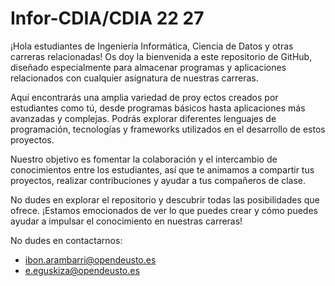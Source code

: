 # Infor-CDIA/CDIA 22 27


¡Hola estudiantes de Ingeniería Informática, Ciencia de Datos y otras carreras relacionadas! Os doy la bienvenida a este repositorio de GitHub, diseñado especialmente para almacenar programas y aplicaciones relacionados con cualquier asignatura de nuestras carreras.

Aquí encontrarás una amplia variedad de proy
ectos creados por estudiantes como tú, desde programas básicos hasta aplicaciones más avanzadas y complejas. Podrás explorar diferentes lenguajes de programación, tecnologías y frameworks utilizados en el desarrollo de estos proyectos.

Nuestro objetivo es fomentar la colaboración y el intercambio de conocimientos entre los estudiantes, así que te animamos a compartir tus proyectos, realizar contribuciones y ayudar a tus compañeros de clase.

No dudes en explorar el repositorio y descubrir todas las posibilidades que ofrece. ¡Estamos emocionados de ver lo que puedes crear y cómo puedes ayudar a impulsar el conocimiento en nuestras carreras!


No dudes en contactarnos:
 - ibon.arambarri@opendeusto.es
 - e.eguskiza@opendeusto.es
 
 
